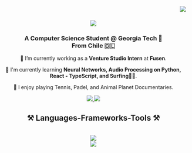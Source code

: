 <img align="right" src="https://visitor-badge.laobi.icu/badge?page_id=LuisL123.LuisL123" />

<h1 align="center">
    <img src="https://readme-typing-svg.herokuapp.com/?font=Righteous&size=35&center=true&vCenter=true&width=500&height=70&duration=4000&lines=Hi+There!+👋;Que+Tal!+👋;I'm+Luis+Liu!;" />
</h1>

<h3 align="center"> A Computer Science Student @ Georgia Tech 🐝
    <br/> From Chile 🇨🇱</h3>

<div align="center">
    
💼 I’m currently working as a **Venture Studio Intern** at **Fusen**.

🔭 I'm currently learning **Neural Networks, Audio Processing on Python, React - TypeScript, and Surfing🏄‍♂️**.

🎾 I enjoy playing Tennis, Padel, and Animal Planet Documentaries.
    
</div>

<div align="center"> 
  <a href="mailto:luis.liuli124@gmail.com">
    <img src="https://img.shields.io/badge/Gmail-333333?style=for-the-badge&logo=gmail&logoColor=red" />
  </a>
  <a href="https://linkedin.com/in/luis-liu-li" target="_blank">
    <img src="https://img.shields.io/badge/LinkedIn-0077B5?style=for-the-badge&logo=linkedin&logoColor=white" target="_blank" />
  </a>
</div>

<h2 align="center">⚒️ Languages-Frameworks-Tools ⚒️</h2>
<br/>
<div align="center">
    <img src="https://skillicons.dev/icons?i=react,bootstrap,tailwind,html,css,vscode,github,git,docker,androidstudio,arduino" /><br>
    <img src="https://skillicons.dev/icons?i=python,javascript,typescript,firebase,c,java,swift" /><br>
</div>

<br/>



